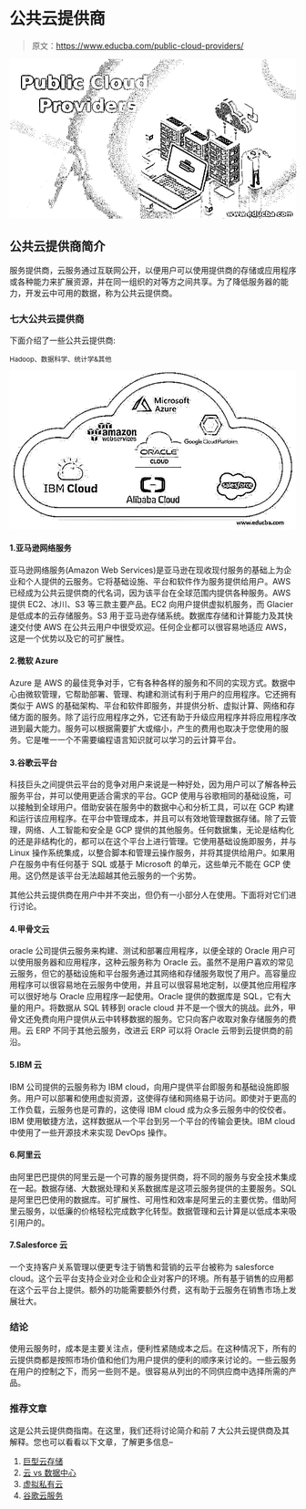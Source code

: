 # 公共云提供商

> 原文：<https://www.educba.com/public-cloud-providers/>

![Public Cloud Providers](img/2b069e972ea7e4c71ac4b6a4a521589b.png)



## 公共云提供商简介

服务提供商，云服务通过互联网公开，以便用户可以使用提供商的存储或应用程序或各种能力来扩展资源，并在同一组织的对等方之间共享。为了降低服务器的能力，开发云中可用的数据，称为公共云提供商。

### 七大公共云提供商

下面介绍了一些公共云提供商:

<small>Hadoop、数据科学、统计学&其他</small>

![Top 7 Public Cloud Providers](img/08e13c4f5b79739d448fcb8223ce0782.png)



#### 1.亚马逊网络服务

亚马逊网络服务(Amazon Web Services)是亚马逊在现收现付服务的基础上为企业和个人提供的云服务。它将基础设施、平台和软件作为服务提供给用户。AWS 已经成为公共云提供商的代名词，因为该平台在全球范围内提供各种服务。AWS 提供 EC2、冰川、S3 等三款主要产品。EC2 向用户提供虚拟机服务，而 Glacier 是低成本的云存储服务。S3 用于亚马逊存储系统。数据库存储和计算能力及其快速交付使 AWS 在公共云用户中很受欢迎。任何企业都可以很容易地适应 AWS，这是一个优势以及它的可扩展性。

#### 2.微软 Azure

Azure 是 AWS 的最佳竞争对手，它有各种各样的服务和不同的实现方式。数据中心由微软管理，它帮助部署、管理、构建和测试有利于用户的应用程序。它还拥有类似于 AWS 的基础架构、平台和软件即服务，并提供分析、虚拟计算、网络和存储方面的服务。除了运行应用程序之外，它还有助于升级应用程序并将应用程序改进到最大能力。服务可以根据需要扩大或缩小，产生的费用也取决于您使用的服务。它是唯一一个不需要编程语言知识就可以学习的云计算平台。

#### 3.谷歌云平台

科技巨头之间提供云平台的竞争对用户来说是一种好处，因为用户可以了解各种云服务平台，并可以使用更适合需求的平台。GCP 使用与谷歌相同的基础设施，可以接触到全球用户。借助安装在服务中的数据中心和分析工具，可以在 GCP 构建和运行该应用程序。在平台中管理成本，并且可以有效地管理数据存储。除了云管理，网络、人工智能和安全是 GCP 提供的其他服务。任何数据集，无论是结构化的还是非结构化的，都可以在这个平台上进行管理。它使用基础设施即服务，并与 Linux 操作系统集成，以整合脚本和管理云操作服务，并将其提供给用户。如果用户在服务中有任何基于 SQL 或基于 Microsoft 的单元，这些单元不能在 GCP 使用。这仍然是该平台无法超越其他云服务的一个劣势。

其他公共云提供商在用户中并不突出，但仍有一小部分人在使用。下面将对它们进行讨论。

#### 4.甲骨文云

oracle 公司提供云服务来构建、测试和部署应用程序，以便全球的 Oracle 用户可以使用服务器和应用程序，这种云服务称为 Oracle 云。虽然不是用户喜欢的常见云服务，但它的基础设施和平台服务通过其网络和存储服务取悦了用户。高容量应用程序可以很容易地在云服务中使用，并且可以很容易地定制，以便其他应用程序可以很好地与 Oracle 应用程序一起使用。Oracle 提供的数据库是 SQL，它有大量的用户。将数据从 SQL 转移到 oracle cloud 并不是一个很大的挑战。此外，甲骨文还免费向用户提供从云中转移数据的服务。它只向客户收取对象存储服务的费用。云 ERP 不同于其他云服务，改进云 ERP 可以将 Oracle 云带到云提供商的前沿。

#### 5.IBM 云

IBM 公司提供的云服务称为 IBM cloud，向用户提供平台即服务和基础设施即服务。用户可以部署和使用虚拟资源，这使得存储和网络易于访问。即使对于更高的工作负载，云服务也是可靠的，这使得 IBM cloud 成为众多云服务中的佼佼者。IBM 使用敏捷方法，这样数据从一个平台到另一个平台的传输会更快。IBM cloud 中使用了一些开源技术来实现 DevOps 操作。

#### 6.阿里云

由阿里巴巴提供的阿里云是一个可靠的服务提供商，将不同的服务与安全技术集成在一起。数据存储、大数据处理和关系数据库是这项云服务提供的主要服务。SQL 是阿里巴巴使用的数据库。可扩展性、可用性和效率是阿里云的主要优势。借助阿里云服务，以低廉的价格轻松完成数字化转型。数据管理和云计算是以低成本来吸引用户的。

#### 7.Salesforce 云

一个支持客户关系管理以便更专注于销售和营销的云平台被称为 salesforce cloud。这个云平台支持企业对企业和企业对客户的环境。所有基于销售的应用都在这个云平台上提供。额外的功能需要额外付费，这有助于云服务在销售市场上发展壮大。

### 结论

使用云服务时，成本是主要关注点，便利性紧随成本之后。在这种情况下，所有的云提供商都是按照市场价值和他们为用户提供的便利的顺序来讨论的。一些云服务在用户的控制之下，而另一些则不是。很容易从列出的不同供应商中选择所需的产品。

### 推荐文章

这是公共云提供商指南。在这里，我们还将讨论简介和前 7 大公共云提供商及其解释。您也可以看看以下文章，了解更多信息–

1.  [巨型云存储](https://www.educba.com/mega-cloud-storage/)
2.  [云 vs 数据中心](https://www.educba.com/cloud-vs-data-center/)
3.  [虚拟私有云](https://www.educba.com/virtual-private-cloud/)
4.  [谷歌云服务](https://www.educba.com/google-cloud-services/)





